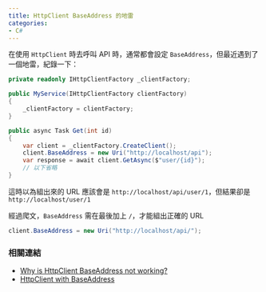 ```yaml
---
title: HttpClient BaseAddress 的地雷
categories:
- C# 
---
```

在使用 `HttpClient` 時去呼叫 API 時，通常都會設定 `BaseAddress`，但最近遇到了一個地雷，紀錄一下：

```csharp
private readonly IHttpClientFactory _clientFactory;

public MyService(IHttpClientFactory clientFactory)
{
    _clientFactory = clientFactory;
}

public async Task Get(int id)
{
    var client = _clientFactory.CreateClient();
    client.BaseAddress = new Uri("http://localhost/api");
    var response = await client.GetAsync($"user/{id}");
    // 以下省略
}
```

這時以為組出來的 URL 應該會是 `http://localhost/api/user/1`，但結果卻是 `http://localhost/user/1`

經過爬文，`BaseAddress` 需在最後加上 `/`，才能組出正確的 URL

```csharp
client.BaseAddress = new Uri("http://localhost/api/");
```

### 相關連結

- [Why is HttpClient BaseAddress not working?](https://stackoverflow.com/questions/23438416/why-is-httpclient-baseaddress-not-working)
- [HttpClient with BaseAddress](https://stackoverflow.com/questions/20609118/httpclient-with-baseaddress)
